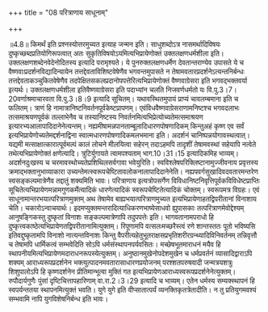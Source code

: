 +++
title = "08 परित्राणाय साधूनाम्"

+++
  
  
॥4.8॥ किमर्थं इति प्रश्नस्योत्तरमुच्यत इत्याह जन्मन इति। साधुशब्दोऽत्र
नासमर्थादिविषयः दुष्कृच्छब्दप्रतियोगिरूपत्वात् अतः
सुकृतिविषयोऽयमित्यभिप्रायेणोक्तं उक्तलक्षणधर्मशीला
इति। उक्तलक्षणशब्देनवेदेनोदितस्य इत्यादि परामृश्यते। ये
पुनरुक्तलक्षणधर्मेण देवतान्तराण्येव उपासते ये च
वैष्णवाःप्रदर्शनविद्यादिन्यायेन तत्तद्देवताविशिष्टवेषेणैव भगवन्तमुपासते
न तेषामवतारप्रदर्शनेऽत्यन्तनिर्बन्धः तत्तद्देवताकञ्चुकितवेषेणैव
तदपेक्षितसकलप्रदानोपपत्तेरित्यभिप्रायेणोक्तं वैष्णवाग्रेसरा इति
भगवद्भक्तवर्या इत्यर्थः। उक्तलक्षणधर्मशीला इतिवैष्णवाग्रेसरा इति
पदाभ्यांन चलति निजवर्णधर्मतो यः वि.पु.3।7।20वर्णाश्रमाचारवता वि.पु.3।8।9
इत्यादि सूचितम्। यथावस्थितमुपायं प्राप्यं चावलम्बमाना इति च फलितम्।
त्राणं हि नामात्रानिष्टनिवर्तनपूर्वकेष्टप्रापणम्।
एवंविधवैष्णवाग्रेसराणामनिष्टश्च भगवदलाभः तत्समाश्रयणपूर्वकं तल्लाभेनैव च
तस्यानिष्टस्य निवर्तनमित्यभिप्रेत्योच्यतेमत्समाश्रयण
इत्यारभ्यआलापादिदानेनेत्यन्तम्। नह्यमीषामन्नपानताम्बूलादिधारणपोषणादिकम्
किन्तुअहं कृष्ण एव सर्वं इत्यभिप्रायेणोच्यतेमद्दर्शनाद्विना
स्वात्मधारणपोषणादिकमलभमाना इति। अदर्शनं चानिष्पन्नयोगावस्थत्वात्। यद्यमी
मत्साक्षात्कारात्पूर्वमल्पं कालं लोचने मीलयित्वा सहेरन् तदाऽहमपि तादृशीं
तेषामवस्थां सहेयापि नत्वेते तथेत्यभिप्रायेणोक्तं
क्षणेत्यादि। त्रुटिर्युगायते त्वामपश्यताम् भाग.10।31।15 इत्यादिकमिह
भाव्यम्। अदर्शनदुःखस्य च चरमावस्थोच्यतेप्रशिथिलसर्वगावा भवेयुरिति।
स्वविश्लेषपरिक्लिष्टानामुज्जीवनाय प्रवृत्तस्य क्रमाद्भक्तानुभाव्याकारा
उच्यन्तेमत्स्वरूपचेष्टितावलोकनालापादिदानेनेति।
नह्यपवर्गसुखादिवदवतारमन्तरेण स्वसङ्कल्पमात्रेणैव तद्दातुं शक्यमिति
भावः। परित्राणाय इत्यत्रोपसर्गेण
विविधानिष्टनिवृत्तिपूर्वकविविधेष्टप्राप्तिः
सूचितेत्यभिप्रायेणमन्नामगुणकर्मेत्यादिकं धारणेत्यादिकं
स्वरूपचेष्टितेत्यादिकं चोक्तम्। स्वरूपमत्र विग्रहः। एवं
साधूनामान्तरभयात्परित्राणमुक्तम् अथ तेषामेव बाह्यभयात्परित्राणमुच्यत
इत्यभिप्रायेणाहतद्विपरीतानां विनाशाय चेति। चकारोऽन्वाचयार्थः।
इदमप्युक्तमन्तरादित्याधिकरणभाष्येसाधवो ह्युपासकाः
तत्परित्राणमेवोद्देश्यम् आनुषङ्गिकस्तु दुष्कृतां विनाशः
सङ्कल्पमात्रेणापि तदुपपत्तेः इति। भागवतानामपराधो हि
दुष्कृत्त्वकाष्ठेत्यभिप्रायेणतद्विपरीतानामित्युक्तम्। रिपूणामपि
वत्सलःमच्छरैस्त्वं रणे शान्तस्ततः पूतो भविष्यसि इतिवद्दुष्कृतामपि विनाशो
नात्यन्तविनाशः किन्तु
वैपरीत्यहेतुभूतराक्षसप्रभृतिशरीरग्रन्थ्यादिविनिवर्तनम् तन्निवृत्तौ च
तेषामपि धार्मिकत्वं सम्भवेदिति सोऽपि धर्मसंस्थापनपर्यवसितः।
मच्छेषभूतमाराधनं मयैव हि स्थापनीयमित्यभिप्रायेणमदाराधनरूपस्येत्युक्तम्।
अनुष्ठानमुखेनोपदेशमुखेन च धर्मप्रवर्तनं व्यासादिद्वाराऽपि शक्यम्
आराध्यरूपप्रदर्शनेन भक्त्युत्पादनमवतारासाधारणप्रयोजनम् परश्शतपरुषवादी
जन्मत्रयशत्रुः शिशुपालोऽपि हि कृष्णदर्शनेन प्रीतिमान्भूत्वा मुक्तिं गत
इत्यभिप्रायेणआराध्यस्वरूपप्रदर्शनेनेत्युक्तम्। रुपौदार्यगुणैः पुंसां
दृष्टिचित्तापहारिणाम् वा.रा.2।3।29 इत्यादि च भाव्यम्। एतेन धर्मस्य
सम्यक्स्थापनं हि स्वपर्यन्ततया स्थापनमित्युक्तं भवति। युगे युगे इति
वीप्सातात्पर्यं व्यनक्तिकृतत्रेतादीति। न तु प्रतियुगमवश्यं सम्भवामि नापि
युगविशेषनिर्बन्ध इति भावः।  
  
